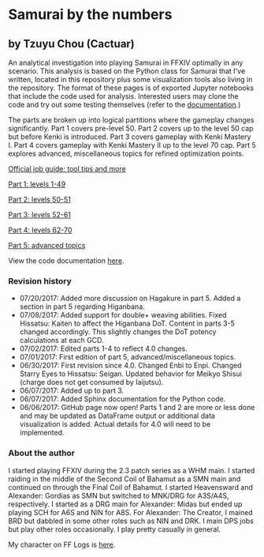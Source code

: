 # Samurai by the numbers
## by Tzuyu Chou (Cactuar)
An analytical investigation into playing Samurai in FFXIV optimally in any scenario. This analysis is based on the Python class for Samurai that I've written, located in this repository plus some visualization tools also living in the repository. The format of these pages is of exported Jupyter notebooks that include the code used for analysis. Interested users may clone the code and try out some testing themselves (refer to the [documentation](https://rconcep.github.io/ffxiv-docs/html/).)

The parts are broken up into logical partitions where the gameplay changes significantly. Part 1 covers pre-level 50. Part 2 covers up to the level 50 cap but before Kenki is introduced. Part 3 covers gameplay with Kenki Mastery I. Part 4 covers gameplay with Kenki Mastery II up to the level 70 cap. Part 5 explores advanced, miscellaneous topics for refined optimization points.

[Official job guide: tool tips and more](http://na.finalfantasyxiv.com/jobguide/samurai/)

[Part 1: levels 1-49](sam-part-1/)

[Part 2: levels 50-51](sam-part-2/)

[Part 3: levels 52-61](sam-part-3/)

[Part 4: levels 62-70](sam-part-4/)

[Part 5: advanced topics](sam-part-5/)

View the code documentation [here](https://rconcep.github.io/ffxiv-docs/html/).

### Revision history
- 07/20/2017: Added more discussion on Hagakure in part 5. Added a section in part 5 regarding Higanbana.
- 07/08/2017: Added support for double+ weaving abilities. Fixed Hissatsu: Kaiten to affect the Higanbana DoT. Content in parts 3-5 changed accordingly. This slightly changes the DoT potency calculations at each GCD.
- 07/02/2017: Edited parts 1-4 to reflect 4.0 changes.
- 07/01/2017: First edition of part 5, advanced/miscellaneous topics.
- 06/30/2017: First revision since 4.0. Changed Enbi to Enpi. Changed Starry Eyes to Hissatsu: Seigan. Updated behavior for Meikyo Shisui (charge does not get consumed by Iaijutsu).
- 06/07/2017: Added up to part 3.
- 06/07/2017: Added Sphinx documentation for the Python code.
- 06/06/2017: GitHub page now open! Parts 1 and 2 are more or less done and may be updated as DataFrame output or additional data visualization is added. Actual details for 4.0 will need to be implemented.

### About the author
I started playing FFXIV during the 2.3 patch series as a WHM main. I started raiding in the middle of the Second Coil of Bahamut as a SMN main and continued on through the Final Coil of Bahamut. I started Heavensward and Alexander: Gordias as SMN but switched to MNK/DRG for A3S/A4S, respectively. I started as a DRG main for Alexander: Midas but ended up playing SCH for A6S and NIN for A8S. For Alexander: The Creator, I mained BRD but dabbled in some other roles such as NIN and DRK. I main DPS jobs but play other roles occasionally. I play pretty casually in general.

My character on FF Logs is [here](https://www.fflogs.com/rankings/character/2395789/15/).
